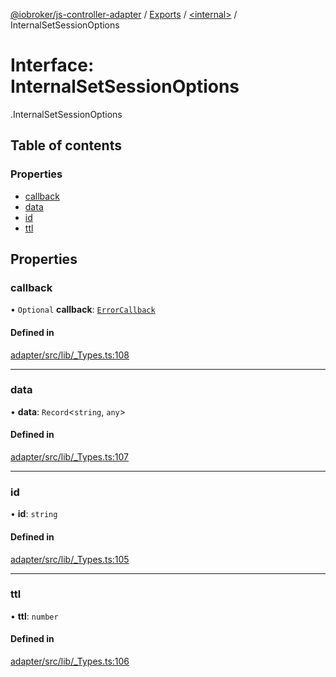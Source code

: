 [@iobroker/js-controller-adapter](../README.md) / [Exports](../modules.md) / [<internal\>](../modules/internal_.md) / InternalSetSessionOptions

# Interface: InternalSetSessionOptions

[<internal>](../modules/internal_.md).InternalSetSessionOptions

## Table of contents

### Properties

- [callback](internal_.InternalSetSessionOptions.md#callback)
- [data](internal_.InternalSetSessionOptions.md#data)
- [id](internal_.InternalSetSessionOptions.md#id)
- [ttl](internal_.InternalSetSessionOptions.md#ttl)

## Properties

### callback

• `Optional` **callback**: [`ErrorCallback`](../modules/internal_.md#errorcallback)

#### Defined in

[adapter/src/lib/_Types.ts:108](https://github.com/ioBroker/ioBroker.js-controller/blob/86a55dad/packages/adapter/src/lib/_Types.ts#L108)

___

### data

• **data**: `Record`<`string`, `any`\>

#### Defined in

[adapter/src/lib/_Types.ts:107](https://github.com/ioBroker/ioBroker.js-controller/blob/86a55dad/packages/adapter/src/lib/_Types.ts#L107)

___

### id

• **id**: `string`

#### Defined in

[adapter/src/lib/_Types.ts:105](https://github.com/ioBroker/ioBroker.js-controller/blob/86a55dad/packages/adapter/src/lib/_Types.ts#L105)

___

### ttl

• **ttl**: `number`

#### Defined in

[adapter/src/lib/_Types.ts:106](https://github.com/ioBroker/ioBroker.js-controller/blob/86a55dad/packages/adapter/src/lib/_Types.ts#L106)
